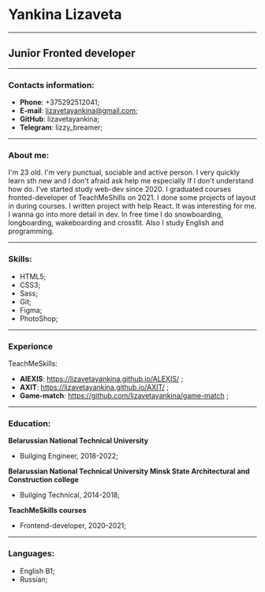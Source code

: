 # Yankina Lizaveta
***
## Junior Fronted developer
***
### Contacts information:

- **Phone**: +375292512041;
- **E-mail**: lizavetayankina@gmail.com;
- **GitHub**: lizavetayankina;
- **Telegram**: lizzy_breamer;

***
### About me:

I'm 23 old. I'm very punctual, sociable and active person. I very quickly learn sth new and I don't afraid ask help me especially If I don't understand how do. I've started study web-dev since 2020. I graduated courses fronted-developer of TeachMeShills on 2021. 
I done some projects of layout in during courses. I written project with help React.  It was interesting for me. I wanna go into more detail in dev. In free time I do snowboarding, longboarding, wakeboarding and crossfit. Also I study English and programming.

***
### Skills:

+ HTML5;
+ CSS3;
+ Sass;
+ Git;
+ Figma;
+ PhotoShop;
***
### Experionce

TeachMeSkills:
- **AlEXIS**: https://lizavetayankina.github.io/ALEXIS/ ;
- **AXIT**: https://lizavetayankina.github.io/AXIT/ ;
- **Game-match**: https://github.com/lizavetayankina/game-match ;

***
### Education:
**Belarussian National Technical University**
* Builging Engineer, 2018-2022;

**Belarussian National Technical University Minsk State Architectural and Construction college**
* Builging Technical, 2014-2018;

**TeachMeSkills courses** 
* Frontend-developer, 2020-2021;

***
### Languages:

- English B1;
- Russian;